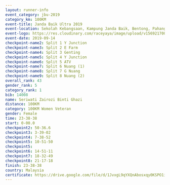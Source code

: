 ```yaml
---
layout: runner-info 
event_category: jbu-2019 
category_km: 100KM 
event-title: Janda Baik Ultra 2019
event-location: Sekolah Kebangsaan, Kampung Janda Baik, Bentong, Pahang, Malaysia 
event-logo: https://res.cloudinary.com/raceyaya/image/upload/v1569217009/logo/janda-baik_vch1pc.jpg 
event-date: 2019-09-14 
checkpoint-name2: Split 1 Y Junction 
checkpoint-name3: Split 2 E Farm 
checkpoint-name4: Split 3 Genting 
checkpoint-name5: Split 4 Y Junction 
checkpoint-name6: Split 5 ATV 
checkpoint-name7: Split 6 Nuang (1) 
checkpoint-name8: Split 7 G Nuang 
checkpoint-name9: Split 8 Nuang (2) 
overall_rank: 43
gender_rank: 5
category_rank: 1
bib: 14008
name: Seriwati Zairozi Binti Ghazi
distance: 100KM
category: 100KM Women Veteran
gender: Female
time: 23-38-38
start: 0-00.0
checkpoint2: 50-36.6
checkpoint3: 3-39-02
checkpoint4: 7-38-52
checkpoint5: 10-51-50
checkpoint5: 
checkpoint6: 14-51-11
checkpoint7: 18-32-49
checkpoint8: 21-17-18
finish: 23-38-38
country: Malaysia
certificate: https://drive.google.com/file/d/1JvxgL9qYXQnAbosxqy0KSPO1isbgAz6H/view?usp=sharing
---
```

